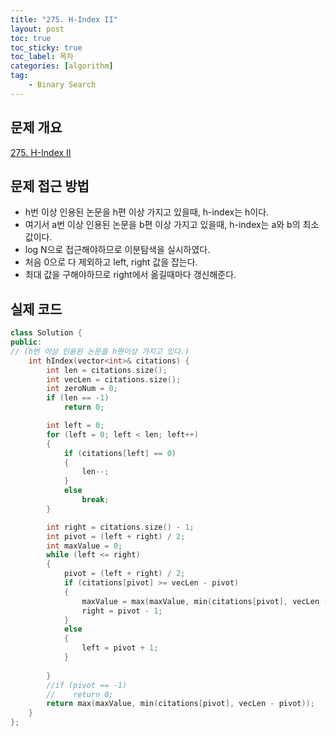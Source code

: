 ```yaml
---
title: "275. H-Index II"
layout: post
toc: true
toc_sticky: true
toc_label: 목차
categories: [algorithm]
tag:
    - Binary Search
---
```


## 문제 개요

[275. H-Index II](https://leetcode.com/problems/h-index-ii/)


## 문제 접근 방법
- h번 이상 인용된 논문을 h편 이상 가지고 있을때, h-index는 h이다.
- 여기서 a번 이상 인용된 논문을 b편 이상 가지고 있을때, h-index는 a와 b의 최소값이다.
- log N으로 접근해야하므로 이분탐색을 실시하였다.
- 처음 0으로 다 제외하고 left, right 값을 잡는다.
- 최대 값을 구해야하므로 right에서 옮길때마다 갱신해준다.


## 실제 코드

```c++
class Solution {
public:
// (h번 이상 인용된 논문을 h편이상 가지고 있다.)
    int hIndex(vector<int>& citations) {
        int len = citations.size();
        int vecLen = citations.size();
        int zeroNum = 0;
        if (len == -1)
            return 0;

        int left = 0;
        for (left = 0; left < len; left++)
        {
            if (citations[left] == 0)
            {
                len--;
            }
            else
                break;
        }

        int right = citations.size() - 1;
        int pivot = (left + right) / 2;
        int maxValue = 0;
        while (left <= right)
        {
            pivot = (left + right) / 2;
            if (citations[pivot] >= vecLen - pivot)
            {
                maxValue = max(maxValue, min(citations[pivot], vecLen - pivot));
                right = pivot - 1;
            }
            else
            {
                left = pivot + 1;
            }
            
        }
        //if (pivot == -1)
        //    return 0;
        return max(maxValue, min(citations[pivot], vecLen - pivot));
    }
};
```